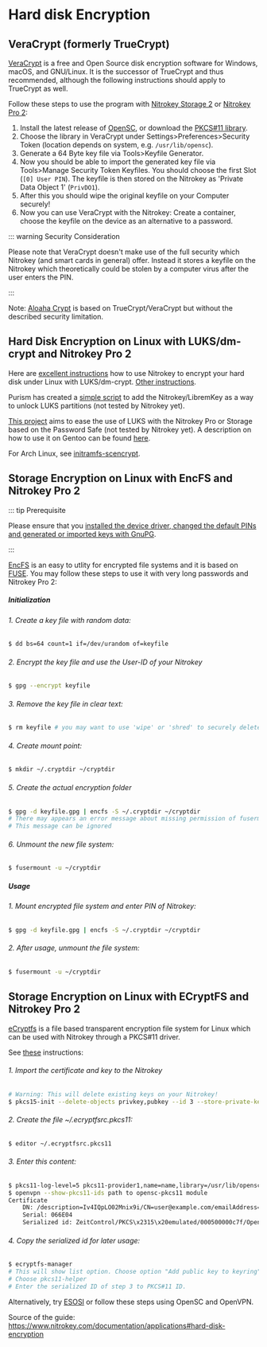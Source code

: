 # Hard disk Encryption

## VeraCrypt (formerly TrueCrypt)

[VeraCrypt](https://www.veracrypt.fr/en/Home.html) is a free and Open Source disk encryption software for Windows, macOS, and GNU/Linux. It is the successor of TrueCrypt and thus recommended, although the following instructions should apply to TrueCrypt as well. 

Follow these steps to use the program with [Nitrokey Storage 2](https://shop.nitrokey.com/shop/product/nitrokey-storage-2-56) or [Nitrokey Pro 2](https://shop.nitrokey.com/shop/product/nk-pro-2-nitrokey-pro-2-3):

   1. Install the latest release of [OpenSC](https://github.com/OpenSC/OpenSC/wiki), or download the [PKCS#11 library](http://smartcard-auth.de/download-en.html).
   2. Choose the library in VeraCrypt under Settings>Preferences>Security Token (location depends on system, e.g. `/usr/lib/opensc`).
   3. Generate a 64 Byte key file via Tools>Keyfile Generator.
   4. Now you should be able to import the generated key file via Tools>Manage Security Token Keyfiles. You should choose the first Slot (`[0] User PIN`). The keyfile is then stored on the Nitrokey as 'Private Data Object 1' (`PrivDO1`).
   5. After this you should wipe the original keyfile on your Computer securely!
   6. Now you can use VeraCrypt with the Nitrokey: Create a container, choose the keyfile on the device as an alternative to a password.

::: warning Security Consideration

Please note that VeraCrypt doesn't make use of the full security which Nitrokey (and smart cards in general) offer. Instead it stores a keyfile on the Nitrokey which theoretically could be stolen by a computer virus after the user enters the PIN.

:::

Note: [Aloaha Crypt](http://www.aloaha.com/aloaha-crypt-disk/) is based on TrueCrypt/VeraCrypt but without the described security limitation.

## Hard Disk Encryption on Linux with LUKS/dm-crypt and Nitrokey Pro 2 

Here are [excellent instructions](http://blog.kumina.nl/2010/07/two-factor-luks-using-ubuntu/) how to use Nitrokey to encrypt your hard disk under Linux with LUKS/dm-crypt. [Other instructions](https://wiki.ubuntu.com/SmartCardLUKSDiskEncryption).

Purism has created a [simple script](https://docs.puri.sm/PureBoot/LibremKeyLUKS.html) to add the Nitrokey/LibremKey as a way to unlock LUKS partitions (not tested by Nitrokey yet).

[This project](https://github.com/artosan/nitroluks/) aims to ease the use of LUKS with the Nitrokey Pro or Storage based on the Password Safe (not tested by Nitrokey yet). A description on how to use it on Gentoo can be found [here](https://amedeos.github.io/gentoo/nitrokey/2019/01/21/gentoo-nitrokey-luks.html).

For Arch Linux, see [initramfs-scencrypt](https://github.com/fuhry/initramfs-scencrypt).

## Storage Encryption on Linux with EncFS and Nitrokey Pro 2 

::: tip Prerequisite

Please ensure that you [installed the device driver, changed the default PINs and generated or imported keys with GnuPG](https://www.nitrokey.com/start).

:::

[EncFS](http://www.arg0.net/encfs) is an easy to utlity for encrypted file systems and it is based on [FUSE](http://de.wikipedia.org/wiki/Filesystem_in_Userspace). You may follow these steps to use it with very long passwords and Nitrokey Pro 2:

##### Initialization

###### 1. Create a key file with random data:

```bash
$ dd bs=64 count=1 if=/dev/urandom of=keyfile
```
###### 2. Encrypt the key file and use the User-ID of your Nitrokey 

```bash
$ gpg --encrypt keyfile
```
###### 3. Remove the key file in clear text: 
```bash
$ rm keyfile # you may want to use 'wipe' or 'shred' to securely delete the keyfile
```
###### 4. Create mount point:
```bash
$ mkdir ~/.cryptdir ~/cryptdir 
```
###### 5. Create the actual encryption folder
```bash
$ gpg -d keyfile.gpg | encfs -S ~/.cryptdir ~/cryptdir
# There may appears an error message about missing permission of fusermount
# This message can be ignored
```
###### 6. Unmount the new file system: 

```bash
$ fusermount -u ~/cryptdir
```
##### Usage
###### 1. Mount encrypted file system and enter PIN of Nitrokey: 
```bash
$ gpg -d keyfile.gpg | encfs -S ~/.cryptdir ~/cryptdir 
```
###### 2. After usage, unmount the file system:

```bash
$ fusermount -u ~/cryptdir
```

## Storage Encryption on Linux with ECryptFS and Nitrokey Pro 2

[eCryptfs](https://www.ecryptfs.org/) is a file based transparent encryption file system for Linux which can be used with Nitrokey through a PKCS#11 driver. 

See [these](http://tkxuyen.com/blog/?p=293) instructions:

###### 1. Import the certificate and key to the Nitrokey
```bash
# Warning: This will delete existing keys on your Nitrokey!
$ pkcs15-init --delete-objects privkey,pubkey --id 3 --store-private-key user@example.com.p12 --format pkcs12 --auth-id 3 --verify-pin
```
###### 2. Create the file ~/.ecryptfsrc.pkcs11:
```bash
$ editor ~/.ecryptfsrc.pkcs11
```
###### 3. Enter this content:
```bash
$ pkcs11-log-level=5 pkcs11-provider1,name=name,library=/usr/lib/opensc-pkcs11.so,cert-private=true
$ openvpn --show-pkcs11-ids path to opensc-pkcs11 module
Certificate
    DN: /description=Iv4IQpLO02Mnix9i/CN=user@example.com/emailAddress=user@example.com
    Serial: 066E04
    Serialized id: ZeitControl/PKCS\x2315\x20emulated/000500000c7f/OpenPGP\x20card\x20\x28User\x20PIN\x29/03
```
###### 4. Copy the serialized id for later usage:
```bash
$ ecryptfs-manager
# This will show list option. Choose option "Add public key to keyring" 
# Choose pkcs11-helper
# Enter the serialized ID of step 3 to PKCS#11 ID.
```
 Alternatively, try [ESOSI](http://sourceforge.net/projects/esosi/) or follow these steps using OpenSC and OpenVPN.

Source of the guide: https://www.nitrokey.com/documentation/applications#hard-disk-encryption
